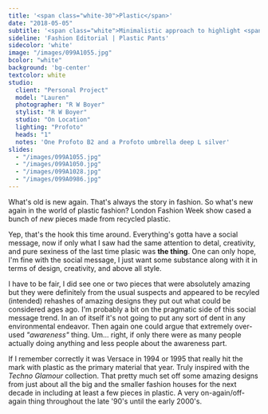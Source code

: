 ```yaml
---
title: '<span class="white-30">Plastic</span>'
date: "2018-05-05"
subtitle: '<span class="white">Minimalistic approach to highlight <span class="fw7">plastic jeans</span></span>'
sideline: 'Fashion Editorial | Plastic Pants'
sidecolor: 'white'
image: "/images/099A1055.jpg"
bcolor: "white"
background: 'bg-center'
textcolor: white
studio:
  client: "Personal Project"
  model: "Lauren"
  photographer: "R W Boyer"
  stylist: "R W Boyer"
  studio: "On Location"
  lighting: "Profoto"
  heads: "1"
  notes: 'One Profoto B2 and a Profoto umbrella deep L silver'
slides:
  - "/images/099A1055.jpg"
  - "/images/099A1050.jpg"
  - "/images/099A1028.jpg"
  - "/images/099A0986.jpg"
---
```

What's old is new again. That's always the story in fashion. So what's new again in the world of plastic fashion? London Fashion Week show cased a bunch of *new* pieces made from recycled plastic. 

Yep, that's the hook this time around. Everything's gotta have a social message, now if only what I saw had the same attention to detal, creativity, and pure sexiness of the last time plasic was **the thing**. One can only hope, I'm fine with the social message, I just want some substance along with it in terms of design, creativity, and above all style.

I have to be fair, I did see one or two pieces that were absolutely amazing but they were definitely from the usual suspects and appeared to be recyled (intended) rehashes of amazing designs they put out what could be considered ages ago. I'm probably a bit on the pragmatic side of this social message trend. In an of itself it's not going to put any sort of dent in any environmental endeavor. Then again one could argue that extremely over-used *"awareness"* thing. Um&hellip; right, if only there were as many people actually doing anything and less people about the awareness part.

If I remember correctly it was Versace in 1994 or 1995 that really hit the mark with plastic as the primary material that year. Truly inspired with the *Techno Glamour* collection. That pretty much set off some amazing designs from just about all the big and the smaller fashion houses for the next decade in including at least a few pieces in plastic. A very on-again/off-again thing throughout the late '90's until the early 2000's.


